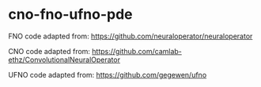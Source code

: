 # cno-fno-ufno-pde

FNO code adapted from: https://github.com/neuraloperator/neuraloperator

CNO code adapted from: https://github.com/camlab-ethz/ConvolutionalNeuralOperator

UFNO code adapted from: https://github.com/gegewen/ufno
